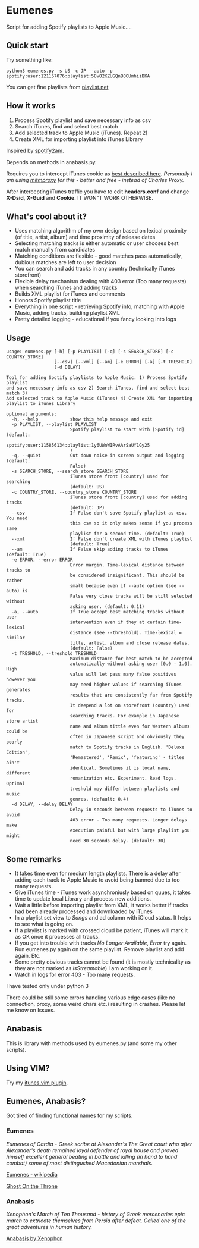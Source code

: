 # Eumenes

Script for adding Spotify playlists to Apple Music....


## Quick start

Try something like:

```
python3 eumenes.py -s US -c JP --auto -p spotify:user:121157076:playlist:58vO2KZUGQnB0OUmhiiBKA
```

You can get fine playlists from [playlist.net](http://playlists.net/)

## How it works

1) Process Spotify playlist and save necessary info as csv
2) Search iTunes, find and select best match
3) Add selected track to Apple Music (iTunes). Repeat 2)
4) Create XML for importing playlist into iTunes Library

Inspired by [spotify2am](https://github.com/simonschellaert/spotify2am).

Depends on methods in anabasis.py.

Requires you to intercept iTunes cookie as [best described here](https://apple.stackexchange.com/questions/193731/sync-transfer-spotify-playlist-to-apple-music/194528).
*Personally I am using [mitmproxy](https://github.com/mitmproxy/mitmproxy) for this - better and free - instead of Charles Proxy.*

After intercepting iTunes traffic you have to edit **headers.conf** and change **X-Dsid**, **X-Guid** and **Cookie**. 
IT WON"T WORK OTHERWISE.

## What's cool about it?

* Uses matching algorithm of my own design based on lexical proximity (of title, artist, album) and time proximity of release dates
* Selecting matching tracks is either automatic or user chooses best match manually from candidates
* Matching conditions are flexible - good matches pass automatically, dubious matches are left to user decision
* You can search and add tracks in any country (technically iTunes storefront)
* Flexible delay mechanism dealing with 403 error (Too many requests) when searching iTunes and adding tracks
* Builds XML playlist for iTunes and comments
* Honors Spotify playlist title 
* Everything in one script - retrieving Spotify info, matching with Apple Music, adding tracks, building playlist XML
* Pretty detailed logging - educational if you fancy looking into logs

## Usage

```
usage: eumenes.py [-h] [-p PLAYLIST] [-q] [-s SEARCH_STORE] [-c COUNTRY_STORE]
                  [--csv] [--xml] [--am] [-e ERROR] [-a] [-t TRESHOLD]
                  [-d DELAY]

Tool for adding Spotify playlists to Apple Music. 1) Process Spotify playlist
and save necessary info as csv 2) Search iTunes, find and select best match 3)
Add selected track to Apple Music (iTunes) 4) Create XML for importing
playlist to iTunes Library

optional arguments:
  -h, --help            show this help message and exit
  -p PLAYLIST, --playlist PLAYLIST
                        Spotify playlist to start with [Spotify id] (default:
                        spotify:user:115856134:playlist:1y6UWnWIRvAArSaUY1Gy25
                        )
  -q, --quiet           Cut down noise in screen output and logging (default:
                        False)
  -s SEARCH_STORE, --search_store SEARCH_STORE
                        iTunes store front [country] used for searching
                        (default: US)
  -c COUNTRY_STORE, --country_store COUNTRY_STORE
                        iTunes store front [country] used for adding tracks
                        (default: JP)
  --csv                 If False don't save Spotify playlist as csv. You need
                        this csv so it only makes sense if you process same
                        playlist for a second time. (default: True)
  --xml                 If False don't create XML with iTunes playlist
                        (default: True)
  --am                  If False skip adding tracks to iTunes (default: True)
  -e ERROR, --error ERROR
                        Error margin. Time-lexical distance between tracks to
                        be considered insignificant. This should be rather
                        small because even if --auto option (see --auto) is
                        False very close tracks will be still selected without
                        asking user. (default: 0.11)
  -a, --auto            If True accept best matching tracks without user
                        intervention even if they at certain time-lexical
                        distance (see --threshold). Time-lexical = similar
                        title, artist, album and close release dates.
                        (default: False)
  -t TRESHOLD, --treshold TRESHOLD
                        Maximum distance for best match to be accepted
                        automatically without asking user [0.0 - 1.0]. High
                        value will let pass many false positives however you
                        may need higher values if searching iTunes generates
                        results that are consistently far from Spotify tracks.
                        It deepend a lot on storefront (country) used for
                        searching tracks. For example in Japanese store artist
                        name and album tittle even for Western albums could be
                        often in Japanese script and obviously they poorly
                        match to Spotify tracks in English. 'Deluxe Edition',
                        'Remastered', 'Remix', 'featuring' - titles ain't
                        identical. Sometimes it is local name, different
                        romanization etc. Experiment. Read logs. Optimal
                        treshold may differ between playlists and music
                        genres. (default: 0.4)
  -d DELAY, --delay DELAY
                        Delay in seconds between requests to iTunes to avoid
                        403 error - Too many requests. Longer delays make
                        execution painful but with large playlist you might
                        need 30 seconds delay. (default: 30)
```

## Some remarks

* It takes time even for medium length playlists. There is a delay after adding each track to Apple Music to avoid being banned due to too many requests.
* Give iTunes time - iTunes work asynchroniusly based on quues, it takes time to update local Library and process new additions.
* Wait a little before importing playlist from XML, it works better if tracks had been already processed and downloaded by iTunes
* In a playlist set view to *Songs* and ad column with iCloud status. It helps to see what is going on.
* If a playlist is marked with crossed cloud be patient, iTunes will mark it as OK once it processes all tracks.
* If you get into trouble with tracks *No Longer Available*, *Error* try again. Run eumenes.py again on the same playlist. Remove playlist and add again. Etc.
* Some pretty obvious tracks cannot be found (it is mostly technicality as they are not marked as *isStreamable*) I am working on it.
* Watch in logs for error 403 - Too many requests.


I have tested only under python 3

There could be still some errors handling various edge cases (like no connection, proxy, some weird chars etc.) resulting in crashes. Please let me know on Issues.

## Anabasis

This is library with methods used by eumenes.py (and some my other scripts).

## Using VIM?

Try my [itunes.vim plugin](https://github.com/chew-z/itunes.vim).

## Eumenes, Anabasis?

Got tired of finding functional names for my scripts.

### Eumenes

*Eumenes of Cardia - Greek scribe at Alexander's The Great court who after Alexander's death remained loyal defender of royal house and proved himself excellent general beating in battle and killing (in hand to hand combat) some of most distingushed Macedonian marshals.*

[Eumenes - wikipedia](https://en.wikipedia.org/wiki/Eumenes)

[Ghost On the Throne](http://www.goodreads.com/book/show/10767816-ghost-on-the-throne#)

### Anabasis

*Xenophon's March of Ten Thousand - history of Greek mercenaries epic march to extricate themselves from Persia after defeat. Called one of the great adventures in human history.*

[Anabasis by Xenophon](http://www.gutenberg.org/ebooks/1170?msg=welcome_stranger)

